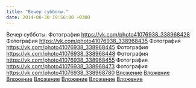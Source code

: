 ```yaml
---
title: "Вечер субботы."
date: 2014-08-30 19:56:00 +0300
---
```


Вечер субботы.
Фотография
<a class="vk-attach" href="https://vk.com/photo41076938_338968428">https://vk.com/photo41076938_338968428</a>
Фотография
<a class="vk-attach" href="https://vk.com/photo41076938_338968435">https://vk.com/photo41076938_338968435</a>
Фотография
<a class="vk-attach" href="https://vk.com/photo41076938_338968445">https://vk.com/photo41076938_338968445</a>
Фотография
<a class="vk-attach" href="https://vk.com/photo41076938_338968448">https://vk.com/photo41076938_338968448</a>
Фотография
<a class="vk-attach" href="https://vk.com/photo41076938_338968455">https://vk.com/photo41076938_338968455</a>
Фотография
<a class="vk-attach" href="https://vk.com/photo41076938_338968473">https://vk.com/photo41076938_338968473</a>
Фотография
<a class="vk-attach" href="https://vk.com/photo41076938_338968780">https://vk.com/photo41076938_338968780</a>
<a class="vk-attach" href="https://vk.com/photo41076938_338968428">Вложение</a>
<a class="vk-attach" href="https://vk.com/photo41076938_338968435">Вложение</a>
<a class="vk-attach" href="https://vk.com/photo41076938_338968445">Вложение</a>
<a class="vk-attach" href="https://vk.com/photo41076938_338968448">Вложение</a>
<a class="vk-attach" href="https://vk.com/photo41076938_338968455">Вложение</a>
<a class="vk-attach" href="https://vk.com/photo41076938_338968473">Вложение</a>
<a class="vk-attach" href="https://vk.com/photo41076938_338968780">Вложение</a>
